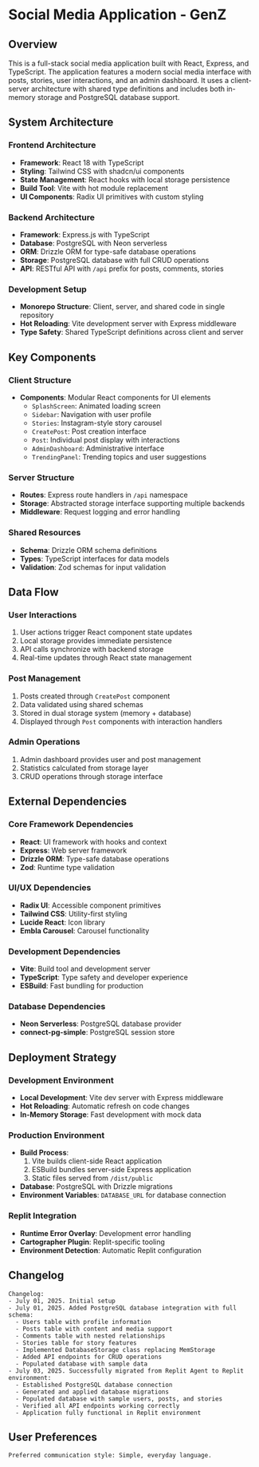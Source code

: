 # Social Media Application - GenZ

## Overview

This is a full-stack social media application built with React, Express, and TypeScript. The application features a modern social media interface with posts, stories, user interactions, and an admin dashboard. It uses a client-server architecture with shared type definitions and includes both in-memory storage and PostgreSQL database support.

## System Architecture

### Frontend Architecture
- **Framework**: React 18 with TypeScript
- **Styling**: Tailwind CSS with shadcn/ui components
- **State Management**: React hooks with local storage persistence
- **Build Tool**: Vite with hot module replacement
- **UI Components**: Radix UI primitives with custom styling

### Backend Architecture
- **Framework**: Express.js with TypeScript
- **Database**: PostgreSQL with Neon serverless
- **ORM**: Drizzle ORM for type-safe database operations
- **Storage**: PostgreSQL database with full CRUD operations
- **API**: RESTful API with `/api` prefix for posts, comments, stories

### Development Setup
- **Monorepo Structure**: Client, server, and shared code in single repository
- **Hot Reloading**: Vite development server with Express middleware
- **Type Safety**: Shared TypeScript definitions across client and server

## Key Components

### Client Structure
- **Components**: Modular React components for UI elements
  - `SplashScreen`: Animated loading screen
  - `Sidebar`: Navigation with user profile
  - `Stories`: Instagram-style story carousel
  - `CreatePost`: Post creation interface
  - `Post`: Individual post display with interactions
  - `AdminDashboard`: Administrative interface
  - `TrendingPanel`: Trending topics and user suggestions

### Server Structure
- **Routes**: Express route handlers in `/api` namespace
- **Storage**: Abstracted storage interface supporting multiple backends
- **Middleware**: Request logging and error handling

### Shared Resources
- **Schema**: Drizzle ORM schema definitions
- **Types**: TypeScript interfaces for data models
- **Validation**: Zod schemas for input validation

## Data Flow

### User Interactions
1. User actions trigger React component state updates
2. Local storage provides immediate persistence
3. API calls synchronize with backend storage
4. Real-time updates through React state management

### Post Management
1. Posts created through `CreatePost` component
2. Data validated using shared schemas
3. Stored in dual storage system (memory + database)
4. Displayed through `Post` components with interaction handlers

### Admin Operations
1. Admin dashboard provides user and post management
2. Statistics calculated from storage layer
3. CRUD operations through storage interface

## External Dependencies

### Core Framework Dependencies
- **React**: UI framework with hooks and context
- **Express**: Web server framework
- **Drizzle ORM**: Type-safe database operations
- **Zod**: Runtime type validation

### UI/UX Dependencies
- **Radix UI**: Accessible component primitives
- **Tailwind CSS**: Utility-first styling
- **Lucide React**: Icon library
- **Embla Carousel**: Carousel functionality

### Development Dependencies
- **Vite**: Build tool and development server
- **TypeScript**: Type safety and developer experience
- **ESBuild**: Fast bundling for production

### Database Dependencies
- **Neon Serverless**: PostgreSQL database provider
- **connect-pg-simple**: PostgreSQL session store

## Deployment Strategy

### Development Environment
- **Local Development**: Vite dev server with Express middleware
- **Hot Reloading**: Automatic refresh on code changes
- **In-Memory Storage**: Fast development with mock data

### Production Environment
- **Build Process**: 
  1. Vite builds client-side React application
  2. ESBuild bundles server-side Express application
  3. Static files served from `/dist/public`
- **Database**: PostgreSQL with Drizzle migrations
- **Environment Variables**: `DATABASE_URL` for database connection

### Replit Integration
- **Runtime Error Overlay**: Development error handling
- **Cartographer Plugin**: Replit-specific tooling
- **Environment Detection**: Automatic Replit configuration

## Changelog

```
Changelog:
- July 01, 2025. Initial setup
- July 01, 2025. Added PostgreSQL database integration with full schema:
  - Users table with profile information
  - Posts table with content and media support
  - Comments table with nested relationships
  - Stories table for story features
  - Implemented DatabaseStorage class replacing MemStorage
  - Added API endpoints for CRUD operations
  - Populated database with sample data
- July 03, 2025. Successfully migrated from Replit Agent to Replit environment:
  - Established PostgreSQL database connection
  - Generated and applied database migrations
  - Populated database with sample users, posts, and stories
  - Verified all API endpoints working correctly
  - Application fully functional in Replit environment
```

## User Preferences

```
Preferred communication style: Simple, everyday language.
```
